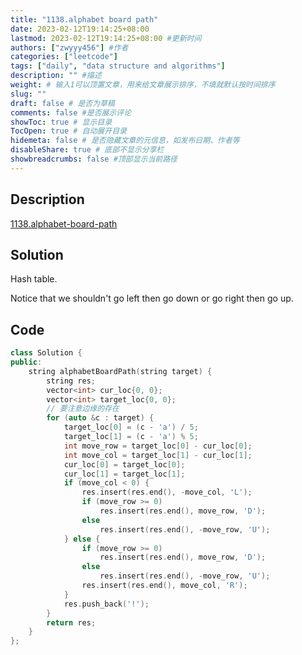 ```yaml
---
title: "1138.alphabet board path"
date: 2023-02-12T19:14:25+08:00
lastmod: 2023-02-12T19:14:25+08:00 #更新时间
authors: ["zwyyy456"] #作者
categories: ["leetcode"]
tags: ["daily", "data structure and algorithms"]
description: "" #描述
weight: # 输入1可以顶置文章，用来给文章展示排序，不填就默认按时间排序
slug: ""
draft: false # 是否为草稿
comments: false #是否展示评论
showToc: true # 显示目录
TocOpen: true # 自动展开目录
hidemeta: false # 是否隐藏文章的元信息，如发布日期、作者等
disableShare: true # 底部不显示分享栏
showbreadcrumbs: false #顶部显示当前路径
---
```

## Description
[1138.alphabet-board-path](https://leetcode.com/problems/alphabet-board-path/)

## Solution
Hash table.

Notice that we shouldn't go left then go down or go right then go up.

## Code
```cpp
class Solution {
public:
    string alphabetBoardPath(string target) {
        string res;
        vector<int> cur_loc{0, 0};
        vector<int> target_loc{0, 0};
        // 要注意边缘的存在
        for (auto &c : target) {
            target_loc[0] = (c - 'a') / 5;
            target_loc[1] = (c - 'a') % 5;
            int move_row = target_loc[0] - cur_loc[0];
            int move_col = target_loc[1] - cur_loc[1];
            cur_loc[0] = target_loc[0];
            cur_loc[1] = target_loc[1];
            if (move_col < 0) {
                res.insert(res.end(), -move_col, 'L');
                if (move_row >= 0)
                    res.insert(res.end(), move_row, 'D');
                else
                    res.insert(res.end(), -move_row, 'U');
            } else {
                if (move_row >= 0)
                    res.insert(res.end(), move_row, 'D');
                else
                    res.insert(res.end(), -move_row, 'U');
                res.insert(res.end(), move_col, 'R');
            }
            res.push_back('!');
        }
        return res;
    }
};
```